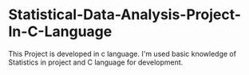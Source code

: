 # Statistical-Data-Analysis-Project-In-C-Language
This Project is developed in c language.
I'm used basic knowledge of Statistics in project and C language for development.
